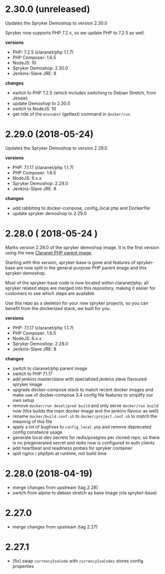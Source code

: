 
# 2.30.0 (unreleased)

Updates the Spryker Demoshop to version 2.30.0

Spryker now supports PHP 7.2.x, so we update PHP to 7.2.5 as well.

**versions**
* PHP: 7.2.5 (claranet/php 1.1.7)
* PHP Composer: 1.6.5
* NodeJS: 10
* Spryker Demoshop: 2.30.0
* Jenkins-Slave JRE: 8

**changes**
* switch to PHP 7.2.5 (which includes switching to Debian Stretch, from Jessie)
* update Demoshop to 2.30.0
* switch to NodeJS: 10
* get ride of the `envsubst` (gettext) command in `docker/run`

# 2.29.0 (2018-05-24)

Updates the Spryker Demoshop to version 2.29.0

**versions**
* PHP: 7.1.17 (claranet/php 1.1.7)
* PHP Composer: 1.6.5
* NodeJS: 6.x.x
* Spryker Demoshop: 2.29.0
* Jenkins-Slave JRE: 8

**changes**
* add rabbitmq to docker-compose, config_local.php and Dockerfile
* update spryker demoshop to 2.29.0

# 2.28.0 ( 2018-05-24 )

Marks version 2.28.0 of the spryker demoshop image. It is the first version
using the new [Claranet PHP parent image](https://github.com/claranet/php).

Starting with this version, spryker-base is gone and features of spryker-base
are now split in the general purpose PHP parent image and this spryker-demoshop.

Most of the spryker-base code is now located within claranet/php; all spryker
related steps are merged into this repository, making it easier for customers
to see which steps are available.

Use this repo as a skeleton for your new spryker projects, so you can benefit
from the dockerized stack, we built for you.

**versions**
* PHP: 7.1.17 (claranet/php 1.1.7)
* PHP Composer: 1.6.5
* NodeJS: 6.x.x
* Spryker Demoshop: 2.28.0
* Jenkins-Slave JRE: 8

**changes**
* switch to claranet/php parent image
* switch to PHP 7.1.17
* add jenkins master/slave with specialized jenkins slave flavoured spryker image
* upgrade docker-compose stack to match recent docker images and make use of docker-compose 3.4 config file features to simplify our own setup
* remove `docker/run devel|prod build` and only serve `docker/run build` now (this builds the main docker image and the jenkins flavour as well)
* rename `docker/build.conf.sh` to `docker/project.conf.sh` to match the meaning of this file
* apply a lot of bugfixes to `config_local.php` and remove deprecated config constance usage
* generate local-dev secrets for redis/postgres per cloned repo; so there is no pregenerated secret and redis now is configured to auth clients
* add heartbeat and readiness probes for spryker container
* split nginx / phpfpm at runtime, not build time

# 2.28.0 (2018-04-19)

* merge changes from upstream (tag 2.28)
* switch from alpine to debian stretch as base image (via spryker-base)

# 2.27.0

* merge changes from upstream (tag 2.27)

# 2.27.1

* [fix] swap `currencyIsoCode` with `currencyIsoCodes` stores config properties
